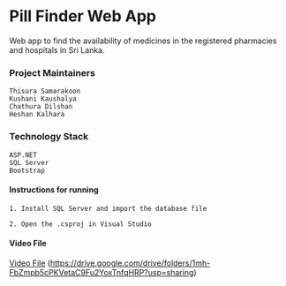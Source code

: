 # Pill Finder Web App

Web app to find the availability of medicines in the registered pharmacies and hospitals in Sri Lanka. 

### Project Maintainers
	Thisura Samarakoon
	Kushani Kaushalya
	Chathura Dilshan
	Heshan Kalhara

### Technology Stack
	ASP.NET
	SQL Server
	Bootstrap

#### Instructions for running
	1. Install SQL Server and import the database file

	2. Open the .csproj in Visual Studio

#### Video File
[Video File](https://drive.google.com/drive/folders/1mh-FbZmpb5cPKVetaC9Fu2YoxTnfqHRP?usp=sharing)
(https://drive.google.com/drive/folders/1mh-FbZmpb5cPKVetaC9Fu2YoxTnfqHRP?usp=sharing)
